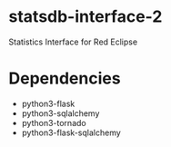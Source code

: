# statsdb-interface-2
Statistics Interface for Red Eclipse

# Dependencies
* python3-flask
* python3-sqlalchemy
* python3-tornado
* python3-flask-sqlalchemy
